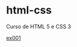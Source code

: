 # html-css
 Curso de HTML 5 e CSS 3

<a href= "https://lacerda-dev.github.io/html-css/exerccios/ex001/index.html"> ex001